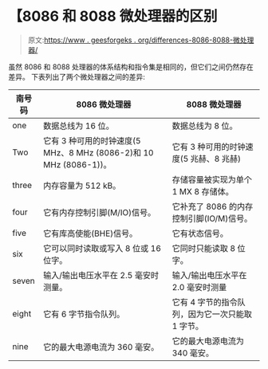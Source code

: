 # 【8086 和 8088 微处理器的区别

> 原文:[https://www . geesforgeks . org/differences-8086-8088-微处理器/](https://www.geeksforgeeks.org/differences-8086-8088-microprocessors/)

虽然 8086 和 8088 处理器的体系结构和指令集是相同的，但它们之间仍然存在差异。
下表列出了两个微处理器之间的差异:

| 南号码 | 8086 微处理器 | 8088 微处理器 |
| --- | --- | --- |
| one | 数据总线为 16 位。 | 数据总线为 8 位。 |
| Two | 它有 3 种可用的时钟速度(5 MHz、8 MHz (8086-2)和 10 MHz (8086-1))。 | 它有 3 种可用的时钟速度(5 兆赫、8 兆赫) |
| three | 内存容量为 512 kB。 | 存储容量被实现为单个 1 MX 8 存储体。 |
| four | 它有内存控制引脚(M/IO)信号。 | 它补充了 8086 的内存控制引脚(IO/M)信号。 |
| five | 它有库高使能(BHE)信号。 | 它有状态信号。 |
| six | 它可以同时读取或写入 8 位或 16 位字。 | 它同时只能读取 8 位字。 |
| seven | 输入/输出电压水平在 2.5 毫安时测量。 | 输入/输出电压水平在 2.0 毫安时测量 |
| eight | 它有 6 字节指令队列。 | 它有 4 字节的指令队列，因为它一次只能取 1 字节。 |
| nine | 它的最大电源电流为 360 毫安。 | 它的最大电源电流为 340 毫安。 |